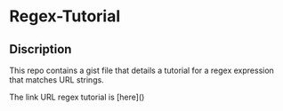 # Regex-Tutorial

## Discription 

This repo contains a gist file that details a tutorial for a regex expression that matches URL strings. 

The link URL regex tutorial is [here](<script src="https://gist.github.com/adellemaeocampo/93ec0dab2e3fec9d4cd1de1103907943.js"></script>)

